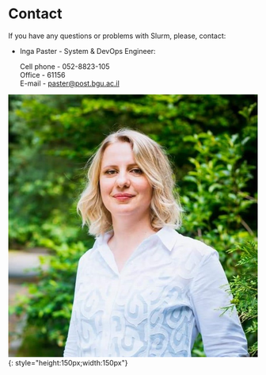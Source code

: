 
# Contact

If you have any questions or problems with Slurm, please, contact:

   * Inga Paster - System & DevOps Engineer:

      Cell phone - 052-8823-105  
      Office     - 61156  
      E-mail     - paster@post.bgu.ac.il  

![Screenshot](img/inga_picture.jpeg){: style="height:150px;width:150px"}
